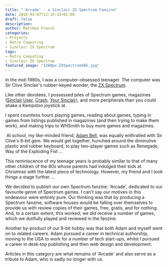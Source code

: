 ```yaml
---
title: "'Arcade' - a Sinclair ZX Spectrum Fanzine"
date: 2018-03-07T12:16:33+01:00
draft: false
description: 
author: Matthew French
categories:
- Projects
- Retro Computing
- Sinclair ZX Spectrum
tags:
- Retro Computing
- Sinclair ZX Spectrum
featured_image: "1280px-ZXSpectrum48k.jpg"
---
```


In the mid-1980s, I was a computer-obsessed teenager. The computer was Sir Clive Sinclair's rubber-keyed wonder, the [ZX Spectrum](https://en.wikipedia.org/wiki/ZX_Spectrum).

Like other devotees, I possessed piles of Spectrum games, magazines ([Sinclair User](https://www.sinclairuser.com/), [Crash](http://www.crashonline.org.uk/), [Your Sinclair](https://www.yoursinclair.co.uk/)), and more peripherals than you could shake a Kempston joystick at.

I spent countless hours playing games, reading about games, typing in games from listings published in magazines (and then trying to make them work), and making trips to WHSmith to buy more games and magazines.

<!--more-->
​
At school, my like-minded friend, [Adam Bell](http://www.adamjohnbell.org/), was equally enthralled with Sir Clive's 8-bit gem. We would get together, hunched around the diminutive plastic and rubber keyboard, to play two-player games such as Renegade, Way of the Exploding Fist ...

This reminiscence of my teenage years is probably similar to that of many other children of the 80s whose parents had indulged their kids at Christmas with the latest piece of technology. However, my friend and I took things a stage further ...

We decided to publish our own Spectrum fanzine: 'Arcade', dedicated to our favourite genre of Spectrum games. I can't say our motives in this endeavour were entirely pure. Our thinking was that by producing a Spectrum fanzine, software houses would be falling over themselves to provide us with review copies of their games, free, gratis, and for nothing. And, to a certain extent, this worked; we _did_ receive a number of games, which we dutifully played and reviewed in the fanzine.

Another by-product of our 8-bit hobby was that both Adam and myself went on to related careers. Adam pursued a career in technical authorship, moving to the USA to work for a number of tech start-ups, whilst I pursued a career in desk-top publishing and then web design and development.

Articles in this category are what remains of 'Arcade' and also serve as a tribute to Adam, who is sadly no longer with us.